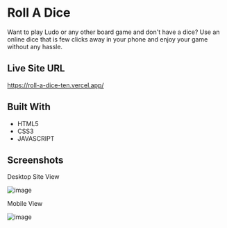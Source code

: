 # Roll A Dice
Want to play Ludo or any other board game and don't have a dice? Use an online dice that is few clicks away in your phone and enjoy your game without any hassle.

## Live Site URL
https://roll-a-dice-ten.vercel.app/

## Built With 
- HTML5
- CSS3
- JAVASCRIPT

## Screenshots
Desktop Site View

![image](https://user-images.githubusercontent.com/76789333/186217015-08f89d5e-3db5-4dfa-9490-79c781d4e6c2.png)

Mobile View

![image](https://user-images.githubusercontent.com/76789333/186217501-f331e287-4361-4b99-8a2e-f5c54b919722.png)


